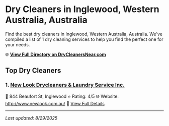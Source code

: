 # Dry Cleaners in Inglewood, Western Australia, Australia

Find the best dry cleaners in Inglewood, Western Australia, Australia. We've compiled a list of 1 dry cleaning services to help you find the perfect one for your needs.

🌐 **[View Full Directory on DryCleanersNear.com](https://drycleanersnear.com/city/Australia/Western%20Australia/Inglewood)**

## Top Dry Cleaners

### 1. [New Look Drycleaners & Laundry Service Inc.](https://drycleanersnear.com/dryCleaner/68ad16311d9ee695c9252e0f/new-look-drycleaners-laundry-service-inc)
📍 844 Beaufort St, Inglewood
⭐ Rating: 4/5
🌐 Website: http://www.newlook.com.au/
🔗 [View Full Details](https://drycleanersnear.com/dryCleaner/68ad16311d9ee695c9252e0f/new-look-drycleaners-laundry-service-inc)


---

*Last updated: 8/29/2025*
